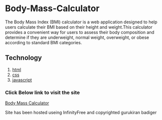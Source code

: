 ﻿# Body-Mass-Calculator
The Body Mass Index (BMI) calculator is a web application designed to help users calculate their BMI based on their height and weight.This calculator provides a convenient way for users to assess their body composition and determine if they are underweight, normal weight, overweight, or obese according to standard BMI categories. 

## ﻿Technology
1. [html](#front-end)
2. [css](#style)
3. [javascript](#scripting)


### Click Below link to visit the site 

<a href="[[bmc-gurukiran.infinityfreeapp.com](http://bmc-gurukiran.infinityfreeapp.com/?i=1)](http://bmc-gurukiran.infinityfreeapp.com/)" target="_blank">Body Mass Calculator</a>

Site has been hosted useing InfinityFree and copyrighted gurukiran badiger 

